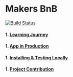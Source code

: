 # Makers BnB

[![Build Status](https://travis-ci.org/toddpla/makersbnb.svg?branch=master)](https://travis-ci.org/toddpla/makersbnb)

#### 1. [Learning Journey](https://github.com/toddpla/makersbnb/wiki/Team-Learning-Journey)
#### 1. [App in Production](https://makers-bnb-oct.herokuapp.com/)
#### 1. [Installing & Testing Locally](https://github.com/toddpla/makersbnb/wiki/Installation-and-Testing-Locally)
#### 1. [Project Contribution](https://github.com/toddpla/makersbnb/wiki/Project-Contribution)
